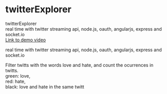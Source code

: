 twitterExplorer
===============

twitterExplorer  
real time with twitter streaming api, node.js, oauth, angularjs, express and socket.io  
[Link to demo video](http://www.youtube.com/watch?v=jNLe84iy960)

real time with twitter streaming api, node.js, oauth, angularjs, express and socket.io  

Filter twitts with the words love and hate, and count the ocurrences in twitts.  
green: love,  
red: hate,  
black: love and hate in the same twitt  
